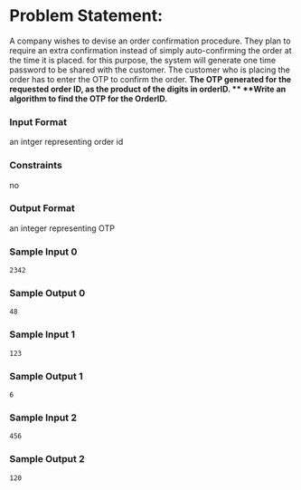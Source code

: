# Problem Statement:

A company wishes to devise an order confirmation procedure. They plan to require an extra confirmation instead of simply auto-confirming the order at the time it is placed. for this purpose, the system will generate one time password to be shared with the customer. The customer who is placing the order has to enter the OTP to confirm the order. __The OTP generated for the requested order ID, as the product of the digits in orderID. ** **Write an algorithm to find the OTP for the OrderID.__

### Input Format

an intger representing order id

### Constraints

no

### Output Format

an integer representing OTP

### Sample Input 0
```
2342
```
### Sample Output 0
```
48
```
### Sample Input 1
```
123
```
### Sample Output 1
```
6
```
### Sample Input 2
```
456
```
### Sample Output 2
```
120
```
